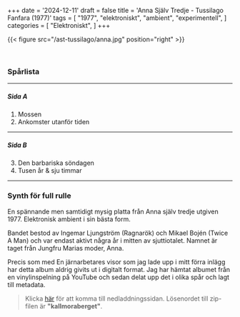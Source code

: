 +++
date = '2024-12-11'
draft = false
title = 'Anna Själv Tredje - Tussilago Fanfara (1977)'
tags = [
    "1977",
    "elektroniskt",
    "ambient",
    "experimentell",
]
categories = [
    "Elektroniskt",
]
+++

{{< figure src="/ast-tussilago/anna.jpg" position="right" >}}

<br>

### Spårlista

---

##### **Sida A**

1. Mossen
2. Ankomster utanför tiden

---

##### **Sida B**

3. Den barbariska söndagen
4. Tusen år & sju timmar

---

### Synth för full rulle

En spännande men samtidigt mysig platta från Anna själv tredje utgiven 1977. Elektronisk ambient i sin bästa form.

Bandet bestod av Ingemar Ljungström (Ragnarök) och Mikael Bojén (Twice A Man) och var endast aktivt några år i mitten av sjuttiotalet. Namnet är taget från Jungfru Marias moder, Anna.

Precis som med En järnarbetares visor som jag lade upp i mitt förra inlägg har detta album aldrig givits ut i digitalt format. Jag har hämtat albumet från en vinylinspelning på YouTube och sedan delat upp det i olika spår och lagt till metadata.

>Klicka [här](https://mega.nz/file/a3wTFbRL#TnSlOyOk_PleRfejgTtzmHo9XDf4LsdjVgXCb042ZA0) för att komma till nedladdningssidan. Lösenordet till zip-filen är **"kallmoraberget"**.